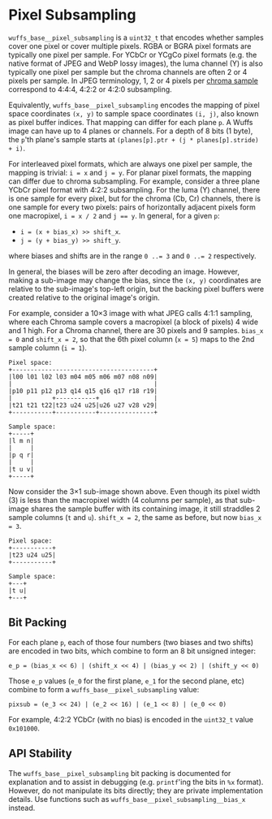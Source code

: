 # Pixel Subsampling

`wuffs_base__pixel_subsampling` is a `uint32_t` that encodes whether samples
cover one pixel or cover multiple pixels. RGBA or BGRA pixel formats are
typically one pixel per sample. For YCbCr or YCgCo pixel formats (e.g. the
native format of JPEG and WebP lossy images), the luma channel (Y) is also
typically one pixel per sample but the chroma channels are often 2 or 4 pixels
per sample. In JPEG terminology, 1, 2 or 4 pixels per [chroma
sample](https://en.wikipedia.org/wiki/Chroma_subsampling) correspond to 4:4:4,
4:2:2 or 4:2:0 subsampling.

Equivalently, `wuffs_base__pixel_subsampling` encodes the mapping of pixel
space coordinates `(x, y)` to sample space coordinates `(i, j)`, also known as
pixel buffer indices. That mapping can differ for each plane `p`. A Wuffs image
can have up to 4 planes or channels. For a depth of 8 bits (1 byte), the `p`'th
plane's sample starts at `(planes[p].ptr + (j * planes[p].stride) + i)`.

For interleaved pixel formats, which are always one pixel per sample, the
mapping is trivial: `i = x` and `j = y`. For planar pixel formats, the mapping
can differ due to chroma subsampling. For example, consider a three plane YCbCr
pixel format with 4:2:2 subsampling. For the luma (Y) channel, there is one
sample for every pixel, but for the chroma (Cb, Cr) channels, there is one
sample for every two pixels: pairs of horizontally adjacent pixels form one
macropixel, `i = x / 2` and `j == y`. In general, for a given `p`:

- `i = (x + bias_x) >> shift_x`.
- `j = (y + bias_y) >> shift_y`.

where biases and shifts are in the range `0 ..= 3` and `0 ..= 2` respectively.

In general, the biases will be zero after decoding an image. However, making
a sub-image may change the bias, since the `(x, y)` coordinates are relative
to the sub-image's top-left origin, but the backing pixel buffers were
created relative to the original image's origin.

For example, consider a 10×3 image with what JPEG calls 4:1:1 sampling, where
each Chroma sample covers a macropixel (a block of pixels) 4 wide and 1 high.
For a Chroma channel, there are 30 pixels and 9 samples. `bias_x = 0` and
`shift_x = 2`, so that the 6th pixel column (`x = 5`) maps to the 2nd sample
column (`i = 1`).

```
Pixel space:
+---------------------------------------+
|l00 l01 l02 l03 m04 m05 m06 m07 n08 n09|
|                                       |
|p10 p11 p12 p13 q14 q15 q16 q17 r18 r19|
|           +-----------+               |
|t21 t21 t22|t23 u24 u25|u26 u27 v28 v29|
+-----------+-----------+---------------+

Sample space:
+-----+
|l m n|
|     |
|p q r|
|     |
|t u v|
+-----+
```

Now consider the 3×1 sub-image shown above. Even though its pixel width (3) is
less than the macropixel width (4 columns per sample), as that sub-image shares
the sample buffer with its containing image, it still straddles 2 sample
columns (`t` and `u`). `shift_x = 2`, the same as before, but now `bias_x = 3`.

```
Pixel space:
+-----------+
|t23 u24 u25|
+-----------+

Sample space:
+---+
|t u|
+---+
```


## Bit Packing

For each plane `p`, each of those four numbers (two biases and two shifts) are
encoded in two bits, which combine to form an 8 bit unsigned integer:

```
e_p = (bias_x << 6) | (shift_x << 4) | (bias_y << 2) | (shift_y << 0)
```

Those `e_p` values (`e_0` for the first plane, `e_1` for the second plane, etc)
combine to form a `wuffs_base__pixel_subsampling` value:

```
pixsub = (e_3 << 24) | (e_2 << 16) | (e_1 << 8) | (e_0 << 0)
```

For example, 4:2:2 YCbCr (with no bias) is encoded in the `uint32_t` value
`0x101000`.


## API Stability

The `wuffs_base__pixel_subsampling` bit packing is documented for explanation
and to assist in debugging (e.g. `printf`'ing the bits in `%x` format).
However, do not manipulate its bits directly; they are private implementation
details. Use functions such as `wuffs_base__pixel_subsampling__bias_x` instead.
